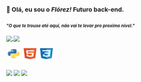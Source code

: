 ### 👋 Olá, eu sou o *Flórez!* Futuro back-end.
#### <sub>*"O que te trouxe até aqui, não vai te levar pro proximo nivel."*</sub> 


<a href="https://github.com/anuraghazra/github-readme-stats">
  <img width="55%" align="center" src="https://github-readme-stats.vercel.app/api?username=florezrj&theme=tokyonight&show_icons=true" />
</a>
<a href="https://github.com/anuraghazra/convoychat">
  <img width="41%" align="center" src="https://github-readme-stats.vercel.app/api/top-langs/?username=florezrj&theme=tokyonight" />
</a>


<div style="display: inline_block"><br>
  <img align="center" alt="Rafa-Python" height="30" width="40" src="https://raw.githubusercontent.com/devicons/devicon/master/icons/python/python-original.svg">
  <img align="center" alt="Rafa-HTML" height="30" width="40" src="https://raw.githubusercontent.com/devicons/devicon/master/icons/html5/html5-original.svg">
  <img align="center" alt="Rafa-CSS" height="30" width="40" src="https://raw.githubusercontent.com/devicons/devicon/master/icons/css3/css3-original.svg">
</div>

##

<div> 
  <a href="https://instagram.com/florez.rj" target="_blank"><img src="https://img.shields.io/badge/-Instagram-%23E4405F?style=for-the-badge&logo=instagram&logoColor=white" target="_blank"></a>
  <a href = "mailto:bernardowelsing90@gmail.com"><img src="https://img.shields.io/badge/-Gmail-%23333?style=for-the-badge&logo=gmail&logoColor=white" target="_blank"></a>
  <a href="https://www.linkedin.com/in/bernardo-welsing-372b7920a" target="_blank"><img src="https://img.shields.io/badge/-LinkedIn-%230077B5?style=for-the-badge&logo=linkedin&logoColor=white" target="_blank"></a> 
  
</div>

